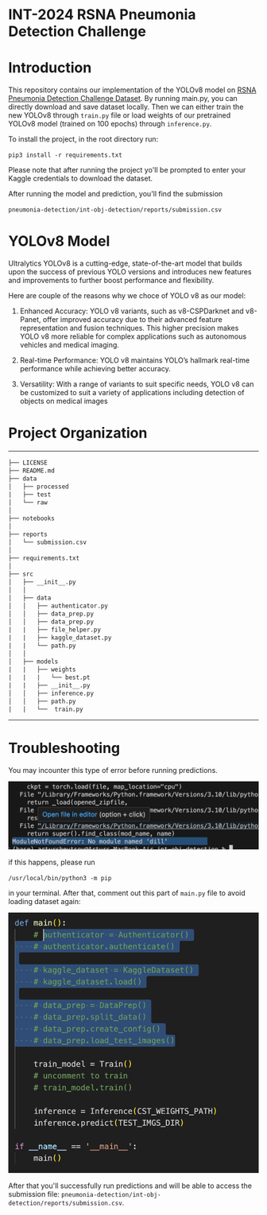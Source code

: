 INT-2024 RSNA Pneumonia Detection Challenge
==============================

# Introduction

This repository contains our implementation of the YOLOv8 model on [RSNA Pneumonia Detection Challenge Dataset](https://www.kaggle.com/competitions/rsna-pneumonia-detection-challenge/overview). By running main.py, you can directly download and save dataset locally. Then we can either train the new YOLOv8 through `train.py` file or load weights of our pretrained YOLOv8 model (trained on 100 epochs) through `inference.py`. 

To install the project, in the root directory run:

`pip3 install -r requirements.txt`

Please note that after running the project yo'll be prompted to enter your Kaggle credentials to download the dataset.

After running the model and prediction, you'll find the submission 

`pneumonia-detection/int-obj-detection/reports/submission.csv`

# YOLOv8 Model

Ultralytics YOLOv8 is a cutting-edge, state-of-the-art model that builds upon the success of previous YOLO versions and introduces new features and improvements to further boost performance and flexibility.

Here are couple of the reasons why we choce of YOLO v8 as our model:

1. Enhanced Accuracy: YOLO v8 variants, such as v8-CSPDarknet and v8-Panet, offer improved accuracy due to their advanced feature representation and fusion techniques. This higher precision makes YOLO v8 more reliable for complex applications such as autonomous vehicles and medical imaging.

2. Real-time Performance: YOLO v8 maintains YOLO’s hallmark real-time performance while achieving better accuracy.

3. Versatility: With a range of variants to suit specific needs, YOLO v8 can be customized to suit a variety of applications including detection of objects on medical images


# Project Organization
------------

    ├── LICENSE
    ├── README.md          
    ├── data
    │   ├── processed      
    |   ├── test 
    │   └── raw             
    │
    ├── notebooks          
    │
    ├── reports            
    │   └── submission.csv        
    │
    ├── requirements.txt   
    │                                   
    ├── src                
    │   ├── __init__.py    
    │   │
    │   ├── data           
    │   │   ├── authenticator.py
    │   │   ├── data_prep.py
    │   │   ├── data_prep.py
    |   |   ├── file_helper.py
    |   |   ├── kaggle_dataset.py
    |   |   └── path.py
    │   │
    │   ├── models  
    |   |   ├── weights      
    |   |   |   └── best.pt       
    |   |   ├── __init__.py       
    │   │   ├── inference.py         
    │   │   ├── path.py
    |   |   └──  train.py


--------

# Troubleshooting

You may incounter this type of error before running predictions.

![error](images/error.jpg)

if this happens, please run 

`/usr/local/bin/python3 -m pip`

in your terminal. After that, comment out this part of `main.py` file to avoid loading dataset again:

![error](images/main.jpg)


After that you'll successfully run predictions and will be able to access the submission file: `pneumonia-detection/int-obj-detection/reports/submission.csv`.
